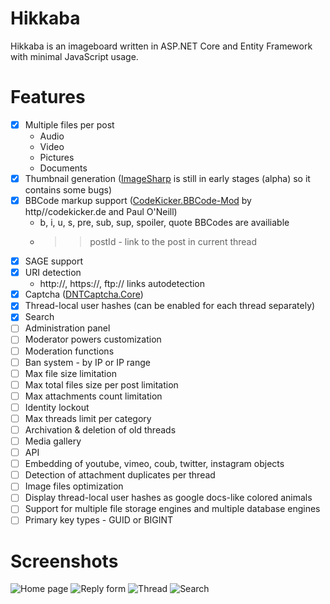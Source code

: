 Hikkaba
=====

Hikkaba is an imageboard written in ASP.NET Core and Entity Framework with minimal JavaScript usage.

Features
========

- [x] Multiple files per post
   * Audio
   * Video
   * Pictures
   * Documents
- [x] Thumbnail generation ([ImageSharp](https://github.com/JimBobSquarePants/ImageSharp) is still in early stages (alpha) so it contains some bugs)
- [x] BBCode markup support ([CodeKicker.BBCode-Mod](https://github.com/Pablissimo/CodeKicker.BBCode-Mod) by http//codekicker.de and Paul O'Neill)
   * b, i, u, s, pre, sub, sup, spoiler, quote BBCodes are availiable
   * >>postId - link to the post in current thread
- [x] SAGE support
- [x] URI detection
   * http://, https://, ftp:// links autodetection
- [x] Captcha ([DNTCaptcha.Core](https://github.com/VahidN/DNTCaptcha.Core))
- [x] Thread-local user hashes (can be enabled for each thread separately)
- [x] Search
- [ ] Administration panel
- [ ] Moderator powers customization
- [ ] Moderation functions
- [ ] Ban system - by IP or IP range
- [ ] Max file size limitation
- [ ] Max total files size per post limitation
- [ ] Max attachments count limitation
- [ ] Identity lockout
- [ ] Max threads limit per category
- [ ] Archivation & deletion of old threads
- [ ] Media gallery
- [ ] API
- [ ] Embedding of youtube, vimeo, coub, twitter, instagram objects
- [ ] Detection of attachment duplicates per thread
- [ ] Image files optimization
- [ ] Display thread-local user hashes as google docs-like colored animals
- [ ] Support for multiple file storage engines and multiple database engines
- [ ] Primary key types - GUID or BIGINT

Screenshots
========

![Home page](http://i.imgur.com/VSqxCqE.png)
![Reply form](http://i.imgur.com/aVO3paD.png)
![Thread](http://i.imgur.com/OLJ8YS6.png)
![Search](http://i.imgur.com/wkp4WoR.png)